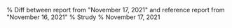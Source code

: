 % Diff between report from "November 17, 2021" and reference report from "November 16, 2021"
% Strudy
% November 17, 2021



